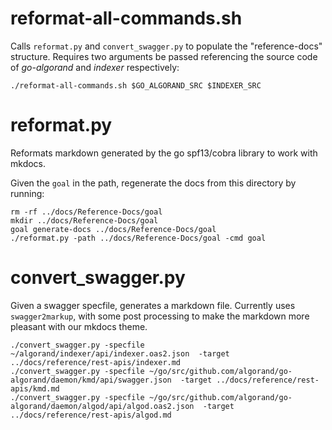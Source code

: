 # reformat-all-commands.sh

Calls `reformat.py` and `convert_swagger.py` to populate the "reference-docs" structure. Requires two arguments be passed referencing the source code of _go-algorand_ and _indexer_ respectively:

`./reformat-all-commands.sh $GO_ALGORAND_SRC $INDEXER_SRC`

# reformat.py

Reformats markdown generated by the go spf13/cobra library to work with mkdocs.

Given the `goal` in the path, regenerate the docs from this directory by running:
```
rm -rf ../docs/Reference-Docs/goal
mkdir ../docs/Reference-Docs/goal
goal generate-docs ../docs/Reference-Docs/goal
./reformat.py -path ../docs/Reference-Docs/goal -cmd goal
```

# convert_swagger.py

Given a swagger specfile, generates a markdown file.
Currently uses `swagger2markup`, with some post processing to make
the markdown more pleasant with our mkdocs theme.

```
./convert_swagger.py -specfile ~/algorand/indexer/api/indexer.oas2.json  -target ../docs/reference/rest-apis/indexer.md
./convert_swagger.py -specfile ~/go/src/github.com/algorand/go-algorand/daemon/kmd/api/swagger.json  -target ../docs/reference/rest-apis/kmd.md
./convert_swagger.py -specfile ~/go/src/github.com/algorand/go-algorand/daemon/algod/api/algod.oas2.json  -target ../docs/reference/rest-apis/algod.md
```
